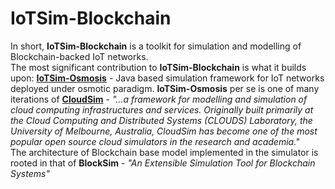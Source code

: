 # IoTSim-Blockchain
In short, **IoTSim-Blockchain** is a toolkit for simulation and modelling of Blockchain-backed IoT networks.  
The most significant contribution to **IoTSim-Blockchain** is what it builds upon: [**IoTSim-Osmosis**](https://github.com/kalwasel/IoTSim-Osmosis) - Java based simulation framework for IoT networks deployed under osmotic paradigm. **IoTSim-Osmosis** per se is one of many iterations of [**CloudSim**](http://www.cloudbus.org/cloudsim/) - *"...a framework for modelling and simulation of cloud computing infrastructures and services. Originally built primarily at the Cloud Computing and Distributed Systems (CLOUDS) Laboratory, the University of Melbourne, Australia, CloudSim has become one of the most popular open source cloud simulators in the research and academia."*  
The architecture of Blockchain base model implemented in the simulator is rooted in that of **BlockSim** - *"An Extensible Simulation Tool for Blockchain Systems"*  
